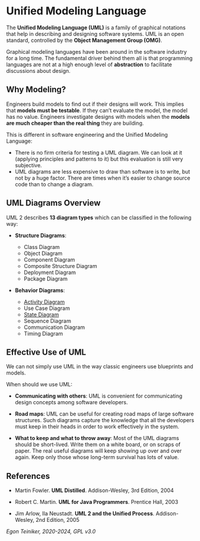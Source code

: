 # Unified Modeling Language

The **Unified Modeling Language (UML)** is a family of graphical notations that help in 
describing and designing software systems.
UML is an open standard, controlled by the **Object Management Group (OMG)**.

Graphical modeling languages have been around in the software industry for a long time. 
The fundamental driver behind them all is that programming languages are not at a high enough level of **abstraction** 
to facilitate discussions about design.


## Why Modeling?
Engineers build models to find out if their designs will work.
This implies that **models must be testable**. If they can’t evaluate the model, the model has no value.
Engineers investigate designs with models when the **models are much cheaper than the real thing** they are building.

This is different in software engineering and the Unified Modeling Language:
* There is no firm criteria for testing a UML diagram. We can look at it (applying principles and patterns to it) but 
  this evaluation is still very subjective.
* UML diagrams are less expensive to draw than software is to write, but not by a huge factor. There are times when 
  it’s easier to change source code than to change a diagram.

## UML Diagrams Overview

UML 2 describes **13 diagram types** which can be classified in the following way:

* **Structure Diagrams**:
    * Class Diagram
    * Object Diagram
    * Component Diagram
    * Composite Structure Diagram
    * Deployment Diagram
    * Package Diagram

* **Behavior Diagrams**:
  * [Activity Diagram](activity-diagram/README.md)
  * Use Case Diagram
  * [State Diagram](state-machine-diagram/README.md)
  * Sequence Diagram
  * Communication Diagram
  * Timing Diagram

## Effective Use of UML
We can not simply use UML in the way classic engineers use blueprints and models.

When should we use UML:
* **Communicating with others**: UML is convenient for communicating design concepts among software developers.

* **Road maps**: UML can be useful for creating road maps of large software structures. 
  Such diagrams capture the knowledge that all the developers must keep in their heads in order to work effectively
  in the system.

* **What to keep and what to throw away**: Most of the UML diagrams should be short-lived.
  Write them on a white board, or on scraps of paper.
  The real useful diagrams will keep showing up over and over again.
  Keep only those whose long-term survival has lots of value.

  
## References
* Martin Fowler. **UML Distilled**. Addison-Wesley, 3rd Edition, 2004

* Robert C. Martin. **UML for Java Programmers**. Prentice Hall, 2003

* Jim Arlow, Ila Neustadt. **UML 2 and the Unified Process**. Addison-Wesley, 2nd Edition, 2005

*Egon Teiniker, 2020-2024, GPL v3.0*  


